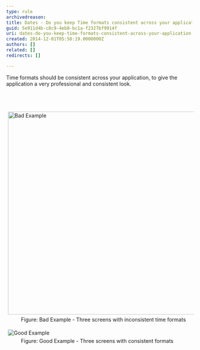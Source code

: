 ```yaml
---
type: rule
archivedreason: 
title: Dates - Do you keep Time formats consistent across your application?
guid: 5e911d4b-c8c9-4eb8-bc1a-f2327bf9914f
uri: dates-do-you-keep-time-formats-consistent-across-your-application
created: 2014-12-01T05:58:19.0000000Z
authors: []
related: []
redirects: []

---
```



<p>Time formats should be consistent across your application, to give the 
                    application a very professional and consistent look.</p>
<br><excerpt class='endintro'></excerpt><br>
<dl class="badImage"><dt> 
      <img src="http&#58;//www.ssw.com.au/ssw/Standards/Rules/Images/BadExampleTP.gif" alt="Bad Example" style="margin&#58;5px;width&#58;550px;" />
   </dt><dd> Figure&#58; Bad Example - Three screens with inconsistent time formats</dd></dl><dl class="goodImage"><dt> 
      <img src="http&#58;//www.ssw.com.au/ssw/Standards/Rules/Images/GoodExampleTP.gif" alt="Good Example" style="margin&#58;5px;" />
   </dt><dd> Figure&#58; Good Example - Three screens with consistent formats</dd></dl>


